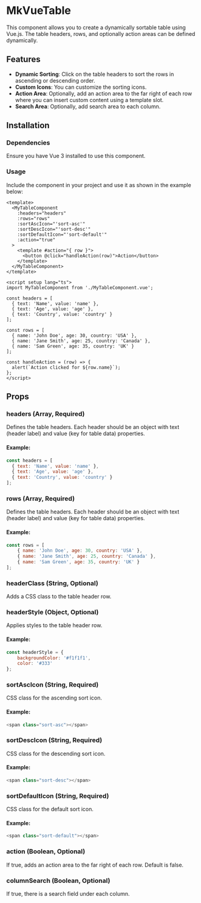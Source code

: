 # MkVueTable

This component allows you to create a dynamically sortable table using Vue.js. The table headers, rows, and optionally action areas can be defined dynamically.

## Features

- **Dynamic Sorting**: Click on the table headers to sort the rows in ascending or descending order.
- **Custom Icons**: You can customize the sorting icons.
- **Action Area**: Optionally, add an action area to the far right of each row where you can insert custom content using a template slot.
- **Search Area**: Optionally, add search area to each column.

## Installation

### Dependencies

Ensure you have Vue 3 installed to use this component.

### Usage

Include the component in your project and use it as shown in the example below:

```vue
<template>
  <MyTableComponent
    :headers="headers"
    :rows="rows"
    :sortAscIcon="'sort-asc'"
    :sortDescIcon="'sort-desc'"
    :sortDefaultIcon="'sort-default'"
    :action="true"
  >
    <template #action="{ row }">
      <button @click="handleAction(row)">Action</button>
    </template>
  </MyTableComponent>
</template>

<script setup lang="ts">
import MyTableComponent from './MyTableComponent.vue';

const headers = [
  { text: 'Name', value: 'name' },
  { text: 'Age', value: 'age' },
  { text: 'Country', value: 'country' }
];

const rows = [
  { name: 'John Doe', age: 30, country: 'USA' },
  { name: 'Jane Smith', age: 25, country: 'Canada' },
  { name: 'Sam Green', age: 35, country: 'UK' }
];

const handleAction = (row) => {
  alert(`Action clicked for ${row.name}`);
};
</script>
```
## Props
### headers (Array, Required)
Defines the table headers. Each header should be an object with text (header label) and value (key for table data) properties.

#### Example:

```js
const headers = [
  { text: 'Name', value: 'name' },
  { text: 'Age', value: 'age' },
  { text: 'Country', value: 'country' }
];
```

### rows (Array, Required)
Defines the table headers. Each header should be an object with text (header label) and value (key for table data) properties.

#### Example:

```js
const rows = [
    { name: 'John Doe', age: 30, country: 'USA' },
    { name: 'Jane Smith', age: 25, country: 'Canada' },
    { name: 'Sam Green', age: 35, country: 'UK' }
];
```
### headerClass (String, Optional)
Adds a CSS class to the table header row.

### headerStyle (Object, Optional)
Applies styles to the table header row.
#### Example:
```js
const headerStyle = {
    backgroundColor: '#f1f1f1',
    color: '#333'
};
```

### sortAscIcon (String, Required)
CSS class for the ascending sort icon.
#### Example:
```js
<span class="sort-asc"></span>
```
### sortDescIcon (String, Required)
CSS class for the descending sort icon.
#### Example:
```js
<span class="sort-desc"></span>
```

### sortDefaultIcon (String, Required)
CSS class for the default sort icon.
#### Example:
```js
<span class="sort-default"></span>
```
### action (Boolean, Optional)
If true, adds an action area to the far right of each row. Default is false.

### columnSearch (Boolean, Optional)
If true, there is a search field under each column.
